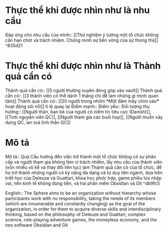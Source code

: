 # Thực thể khi được nhìn như là nhu cầu
Đáp ứng cho nhu cầu của mình:: [[Thử nghiệm ý tưởng một tổ chức không cần hạn chót và trách nhiệm. Chứng minh sự bền vững của sự thong thả]] ^835d21
# Thực thể khi được nhìn như là Thành quả cần có
Thành quả cần có:: [[5 người thường xuyên đóng góp vào vault]]
Thành quả cần có:: [[3 thành viên có thể dành 1 tháng chỉ để làm những gì mình quan tâm]]
Thành quả cần có:: [[20 người trong nhóm ❝Một đám mây chim sáo❞ hoạt động sôi nổi]]
tỉ lệ quay lại
Điểm mạnh::
Điểm yếu::
Đối tượng thụ hưởng:: [[Người thân, bạn bè của người có niềm tin tiêu cực (Danish)]], [[Tình nguyện viên QC]], [[Người tham gia các buổi họp]], [[Người muốn xây dựng QC, lan toả tinh thần QC]]

# Mô tả
Mô tả:: Quả Cầu hướng đến việc trở thành một tổ chức không có sự phân cấp và người tham gia không làm vì trách nhiệm, lấy nhu cầu của thành viên (vốn nhiều vô kể và thay đổi liên tục) làm Thành quả cần có của tổ chức, để họ trở thành những người có kỹ năng đa dạng và tư duy liên ngành, dựa trên triết học của Deleuze và Guattari, khoa học phức hợp, game phiêu lưu nhập vai, nền kinh tế không dùng tiền, và hai phần mềm Obsidian và Git ^db9fc5

English:: The Sphere aims to be an organization without hierarchy whose participants work with no responsibility, taking the needs of its members (which are innumerable and constantly changing) as the goal of the organization, in order for them to acquire diverse skills and interdisciplinary thinking, based on the philosophy of Deleuze and Guattari, complex science, role-playing adventure games, the moneyless economy, and the two software Obsidian and Git 